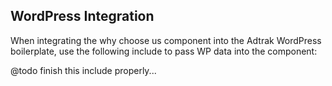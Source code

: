 ## WordPress Integration

When integrating the why choose us component into the Adtrak WordPress boilerplate, use the following include to pass WP data into the component:

@todo finish this include properly...